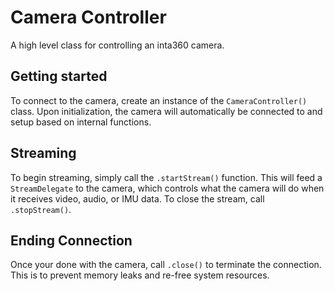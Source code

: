 # Camera Controller
A high level class for controlling an inta360 camera.

## Getting started
To connect to the camera, create an instance of the `CameraController()` class. Upon initialization, the camera will automatically be connected to and setup based on internal functions.

## Streaming
To begin streaming, simply call the `.startStream()` function. This will feed a `StreamDelegate` to the camera, which controls what the camera will do when it receives video, audio, or IMU data. To close the stream, call `.stopStream()`.

## Ending Connection
Once your done with the camera, call `.close()` to terminate the connection. This is to prevent memory leaks and re-free system resources.
